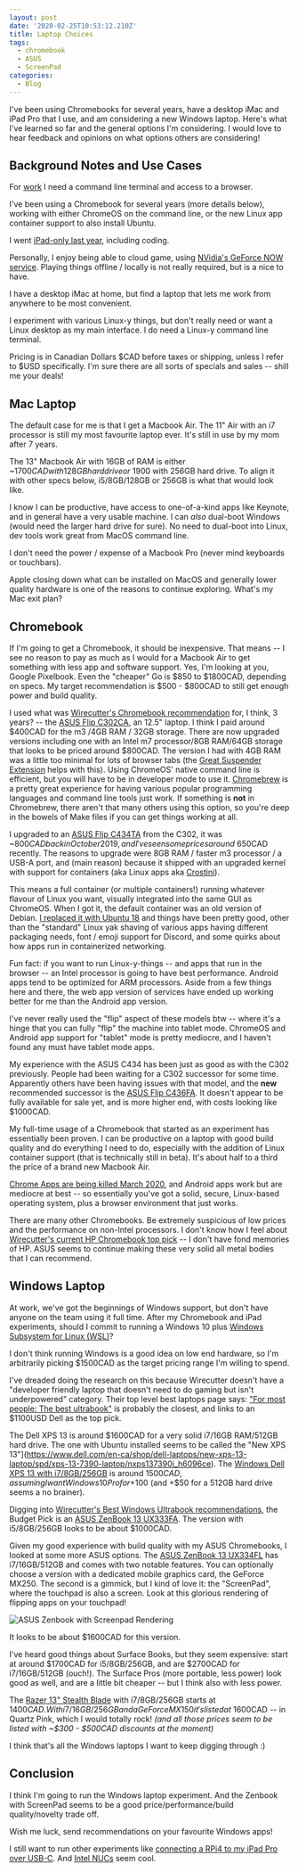 ```yaml
---
layout: post
date: '2020-02-25T10:53:12.210Z'
title: Laptop Choices
tags:
  - chromebook
  - ASUS
  - ScreenPad
categories:
  - Blog
---
```

I've been using Chromebooks for several years, have a desktop iMac and iPad Pro that I use, and am considering a new Windows laptop. Here's what I've learned so far and the general options I'm considering. I would love to hear feedback and opinions on what options others are considering!

## Background Notes and Use Cases

For [work](https://fission.codes) I need a command line terminal and access to a browser.

I've been using a Chromebook for several years (more details below), working with either ChromeOS on the command line, or the new Linux app container support to also install Ubuntu.

I went [iPad-only last year](https://blog.bmannconsulting.com/ipad-tools/), including coding.

Personally, I enjoy being able to cloud game, using [NVidia's GeForce NOW service](https://www.nvidia.com/en-us/geforce-now/). Playing things offline / locally is not really required, but is a nice to have.

I have a desktop iMac at home, but find a laptop that lets me work from anywhere to be most convenient.

I experiment with various Linux-y things, but don't really need or want a Linux desktop as my main interface. I do need a Linux-y command line terminal.

Pricing is in Canadian Dollars $CAD before taxes or shipping, unless I refer to $USD specifically. I'm sure there are all sorts of specials and sales -- shill me your deals!

## Mac Laptop

The default case for me is that I get a Macbook Air. The 11" Air with an i7 processor is still my most favourite laptop ever. It's still in use by my mom after 7 years.

The 13" Macbook Air with 16GB of RAM is either ~$1700CAD with 128GB hard drive or ~$1900 with 256GB hard drive. To align it with other specs below, i5/8GB/128GB or 256GB is what that would look like.

I know I can be productive, have access to one-of-a-kind apps like Keynote, and in general have a very usable machine. I can _also_ dual-boot Windows (would need the larger hard drive for sure). No need to dual-boot into Linux, dev tools work great from MacOS command line.

I don't need the power / expense of a Macbook Pro (never mind keyboards or touchbars). 

Apple closing down what can be installed on MacOS and generally lower quality hardware is one of the reasons to continue exploring. What's my Mac exit plan?

## Chromebook

If I'm going to get a Chromebook, it should be inexpensive. That means -- I see no reason to pay as much as I would for a Macbook Air to get something with less app and software support. Yes, I'm looking at you, Google Pixelbook. Even the "cheaper" Go is $850 to $1800CAD, depending on specs. My target recommendation is $500 - $800CAD to still get enough power and build quality.

I used what was [Wirecutter's Chromebook recommendation](https://thewirecutter.com/reviews/best-chromebook/) for, I think, 3 years? -- the [ASUS Flip C302CA](https://www.asus.com/ca-en/Laptops/ASUS-Chromebook-Flip-C302CA/), an 12.5" laptop. I think I paid around $400CAD for the m3 /4GB RAM / 32GB storage. There are now upgraded versions including one with an Intel m7 processor/8GB RAM/64GB storage that looks to be priced around $800CAD. The version I had with 4GB RAM was a little too minimal for lots of browser tabs (the [Great Suspender Extension](https://chrome.google.com/webstore/detail/the-great-suspender/klbibkeccnjlkjkiokjodocebajanakg?hl=en) helps with this). Using ChromeOS' native command line is efficient, but you will have to be in developer mode to use it. [Chromebrew](https://skycocker.github.io/chromebrew/) is a pretty great experience for having various popular programming languages and command line tools just work. If something is **not** in Chromebrew, there aren't that many others using this option, so you're deep in the bowels of Make files if you can get things working at all.

I upgraded to an [ASUS Flip C434TA](https://www.asus.com/ca-en/Laptops/ASUS-Chromebook-Flip-C434TA/) from the C302, it was ~$800CAD back in October 2019, and I've seen some prices around ~$650CAD recently. The reasons to upgrade were 8GB RAM / faster m3 processor / a USB-A port, and (main reason) because it shipped with an upgraded kernel with support for containers (aka Linux apps aka [Crostini](https://www.reddit.com/r/Crostini/)). 

This means a full container (or multiple containers!) running whatever flavour of Linux you want, visually integrated into the same GUI as ChromeOS. When I got it, the default container was an old version of Debian. [I replaced it with Ubuntu 18](/62009/) and things have been pretty good, other than the "standard" Linux yak shaving of various apps having different packaging needs, font / emoji support for Discord, and some quirks about how apps run in containerized networking.

Fun fact: if you want to run Linux-y-things -- and apps that run in the browser -- an Intel processor is going to have best performance. Android apps tend to be optimized for ARM processors. Aside from a few things here and there, the web app version of services have ended up working better for me than the Android app version.

I've never really used the "flip" aspect of these models btw -- where it's a hinge that you can fully "flip" the machine into tablet mode. ChromeOS and Android app support for "tablet" mode is pretty mediocre, and I haven't found any must have tablet mode apps.

My experience with the ASUS C434 has been just as good as with the C302 previously. People had been waiting for a C302 successor for some time. Apparently others have been having issues with that model, and the **new** recommended successor is the [ASUS Flip C436FA](https://www.asus.com/ca-en/2-in-1-PCs/ASUS-Chromebook-Flip-C436FA/). It doesn't appear to be fully available for sale yet, and is more higher end, with costs looking like $1000CAD.

My full-time usage of a Chromebook that started as an experiment has essentially been proven. I can be productive on a laptop with good build quality and do everything I need to do, especially with the addition of Linux container support (that is technically still in beta). It's about half to a third the price of a brand new Macbook Air.

[Chrome Apps are being killed March 2020](https://www.theverge.com/2020/1/15/21067907/google-chrome-apps-end-support-lune-windows-macos-linux), and Android apps work but are mediocre at best -- so essentially you've got a solid, secure, Linux-based operating system, plus a browser environment that just works.

There are many other Chromebooks. Be extremely suspicious of low prices and the performance on non-Intel processors. I don't know how I feel about [Wirecutter's current HP Chromebook top pick](https://thewirecutter.com/reviews/best-chromebook/) -- I don't have fond memories of HP. ASUS seems to continue making these very solid all metal bodies that I can recommend.

## Windows Laptop

At work, we've got the beginnings of Windows support, but don't have anyone on the team using it full time. After my Chromebook and iPad experiments, should I commit to running a Windows 10 plus [Windows Subsystem for Linux (WSL)](https://docs.microsoft.com/en-us/windows/wsl/about)?

I don't think running Windows is a good idea on low end hardware, so I'm arbitrarily picking $1500CAD as the target pricing range I'm willing to spend.

I've dreaded doing the research on this because Wirecutter doesn't have a "developer friendly laptop that doesn't need to do gaming but isn't underpowered" category. Their top level best laptops page says: ["For most people: The best ultrabook"](https://thewirecutter.com/reviews/best-laptops/#for-most-people-the-best-ultrabook) is probably the closest, and links to an $1100USD Dell as the top pick.

The Dell XPS 13 is around $1600CAD for a very solid i7/16GB RAM/512GB hard drive. The one with Ubuntu installed seems to be called the "New XPS 13"](https://www.dell.com/en-ca/shop/dell-laptops/new-xps-13-laptop/spd/xps-13-7390-laptop/nxps137390i_h6096ce). The [Windows Dell XPS 13 with i7/8GB/256GB](https://www.dell.com/en-ca/shop/dell-laptops/xps-13-laptop/spd/xps-13-7390-laptop/nxps137390i_h704b1e) is around $1500CAD, assuming I want Windows 10 Pro for +$100 (and +$50 for a 512GB hard drive seems a no brainer).

Digging into [Wirecutter's Best Windows Ultrabook recommendations](https://thewirecutter.com/reviews/the-best-windows-ultrabook/), the Budget Pick is an [ASUS ZenBook 13 UX333FA](https://www.asus.com/ca-en/Laptops/ASUS-ZenBook-13-UX333FA/). The version with i5/8GB/256GB looks to be about $1000CAD.

Given my good experience with build quality with my ASUS Chromebooks, I looked at some more ASUS options. The [ASUS ZenBook 13 UX334FL](https://www.asus.com/Laptops/ASUS-ZenBook-13-UX334FL/) has i7/16GB/512GB and comes with two notable features. You can optionally choose a version with a dedicated mobile graphics card, the GeForce MX250. The second is a gimmick, but I kind of love it: the "ScreenPad", where the touchpad is also a screen. Look at this glorious rendering of flipping apps on your touchpad!

![ASUS Zenbook with Screenpad Rendering](/images/2020-02-25/asus-zenbook-screenpad.jpg)

It looks to be about $1600CAD for this version.

I've heard good things about Surface Books, but they seem expensive: start at around $1700CAD for i5/8GB/256GB, and are $2700CAD for i7/16GB/512GB (ouch!). The Surface Pros (more portable, less power) look good as well, and are a little bit cheaper -- but I think also with less power.

The [Razer 13" Stealth Blade](https://www.razer.com/ca-en/gaming-laptops/razer-blade-stealth/shop) with i7/8GB/256GB starts at $1400CAD. With i7/16GB/256GB and a GeForce MX150 it's listed at ~$1600CAD -- in Quartz Pink, which I would totally rock! _(and all those prices seem to be listed with ~$300 - $500CAD discounts at the moment)_

I think that's all the Windows laptops I want to keep digging through :)

## Conclusion

I think I'm going to run the Windows laptop experiment. And the Zenbook with ScreenPad seems to be a good price/performance/build quality/novelty trade off.

Wish me luck, send recommendations on your favourite Windows apps!

I still want to run other experiments like [connecting a RPi4 to my iPad Pro over USB-C](https://www.raspberrypi.org/blog/connect-your-raspberry-pi-4-to-an-ipad-pro/). And [Intel NUCs](https://www.intel.ca/content/www/ca/en/products/boards-kits/nuc.html) seem cool.